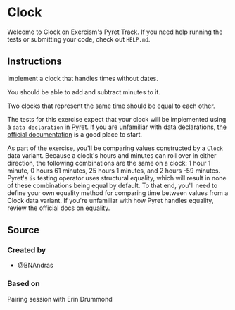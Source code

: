 # Clock

Welcome to Clock on Exercism's Pyret Track.
If you need help running the tests or submitting your code, check out `HELP.md`.

## Instructions

Implement a clock that handles times without dates.

You should be able to add and subtract minutes to it.

Two clocks that represent the same time should be equal to each other.

The tests for this exercise expect that your clock will be implemented using a `data declaration` in Pyret.
If you are unfamiliar with data declarations, [the official documentation][data-declaration] is a good place to start.

As part of the exercise, you'll be comparing values constructed by a `Clock` data variant.
Because a clock's hours and minutes can roll over in either direction, the following combinations are the same on a clock:  1 hour 1 minute, 0 hours 61 minutes, 25 hours 1 minutes, and 2 hours -59 minutes.
Pyret's `is` testing operator uses structural equality, which will result in none of these combinations being equal by default.
To that end, you'll need to define your own equality method for comparing time between values from a Clock data variant.
If you're unfamiliar with how Pyret handles equality, review the official docs on [equality].

[data-declaration]: https://pyret.org/docs/latest/s_declarations.html#%28part._s~3adata-decl%29
[equality]: https://pyret.org/docs/latest/equality.html

## Source

### Created by

- @BNAndras

### Based on

Pairing session with Erin Drummond